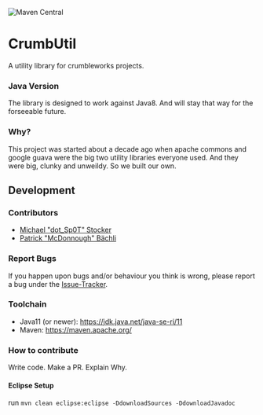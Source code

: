 ![Maven Central](https://img.shields.io/maven-central/v/org.crumbleworks.forge.crumbutil/crumbutil?style=flat-square)

# CrumbUtil

A utility library for crumbleworks projects.

### Java Version

The library is designed to work against Java8. And will stay that way for the forseeable future.

### Why?

This project was started about a decade ago when apache commons and google guava were the big two utility libraries everyone used. And they were big, clunky and unweildy. So we built our own.

## Development

### Contributors

* [Michael "dot_Sp0T" Stocker](https://github.com/dotSp0T)
* [Patrick "McDonnough" Bächli](https://github.com/McDonnough)

### Report Bugs
If you happen upon bugs and/or behaviour you think is wrong, please report a bug under the [Issue-Tracker](https://github.com/CrumbleWorks/CrumbUtil/issues).

### Toolchain

- Java11 (or newer): https://jdk.java.net/java-se-ri/11
- Maven: https://maven.apache.org/

### How to contribute

Write code. Make a PR. Explain Why.

#### Eclipse Setup

run `mvn clean eclipse:eclipse -DdownloadSources -DdownloadJavadoc`
